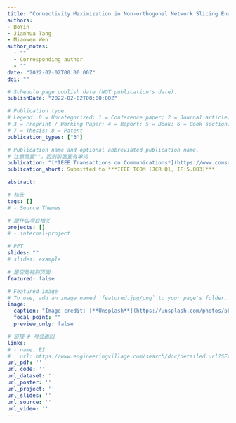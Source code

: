 ```yaml
---
title: "Connectivity Maximization in Non-orthogonal Network Slicing Enabled Industrial Internet-of-Things with Multiple Services"
authors:
- BoYin
- Jianhua Tang
- Miaowen Wen
author_notes:
  - ""
  - Corresponding author
  - ""
date: "2022-02-02T00:00:00Z"
doi: ""

# Schedule page publish date (NOT publication's date).
publishDate: "2022-02-02T00:00:00Z"

# Publication type.
# Legend: 0 = Uncategorized; 1 = Conference paper; 2 = Journal article;
# 3 = Preprint / Working Paper; 4 = Report; 5 = Book; 6 = Book section;
# 7 = Thesis; 8 = Patent
publication_types: ["3"]

# Publication name and optional abbreviated publication name.
# 注意需要""，否则前面要有单词
publication: "[*IEEE Transactions on Communications*](https://www.comsoc.org/publications/journals/ieee-tcom)"
publication_short: Submitted to ***IEEE TCOM (JCR Q1, IF:5.083)***

abstract: 

# 标签
tags: []
# - Source Themes

# 跟什么项目相关
projects: []
# - internal-project

# PPT
slides: ""
# slides: example

# 是否是特别页面
featured: false

# Featured image
# To use, add an image named `featured.jpg/png` to your page's folder. 
image:
  caption: "Image credit: [**Unsplash**](https://unsplash.com/photos/pLCdAaMFLTE)"
  focal_point: ""
  preview_only: false

# 链接 # 号会返回
links:
# - name: EI
#   url: https://www.engineeringvillage.com/search/doc/detailed.url?SEARCHID=f57751e660bd47a192fecf2f5c34afb4&usageZone=resultslist&usageOrigin=searchresults&pageType=quickSearch&searchtype=quickSearch&CID=quickSearchDetailedFormat&DOCINDEX=1&database=1&format=quickSearchDetailedFormat&tagscope=&displayPagination=yes
url_pdf: ''
url_code: ''
url_dataset: ''
url_poster: ''
url_project: ''
url_slides: ''
url_source: ''
url_video: ''
---
```


<!-- {{% callout note %}}
Click the *Cite* button above to demo the feature to enable visitors to import publication metadata into their reference management software.
{{% /callout %}}

{{% callout note %}}
Create your slides in Markdown - click the *Slides* button to check out the example.
{{% /callout %}}

Supplementary notes can be added here, including [code, math, and images](https://wowchemy.com/docs/writing-markdown-latex/). -->
